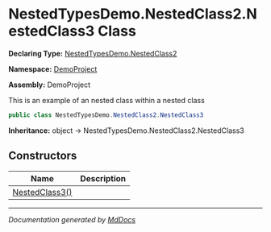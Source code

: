 ﻿# NestedTypesDemo.NestedClass2.NestedClass3 Class

**Declaring Type:** [NestedTypesDemo.NestedClass2](../index.md)

**Namespace:** [DemoProject](../../../index.md)

**Assembly:** DemoProject

This is an example of an nested class within a nested class

```csharp
public class NestedTypesDemo.NestedClass2.NestedClass3
```

**Inheritance:** object → NestedTypesDemo.NestedClass2.NestedClass3

## Constructors

| Name                                    | Description |
| --------------------------------------- | ----------- |
| [NestedClass3()](constructors/index.md) |             |

___

*Documentation generated by [MdDocs](https://github.com/ap0llo/mddocs)*
